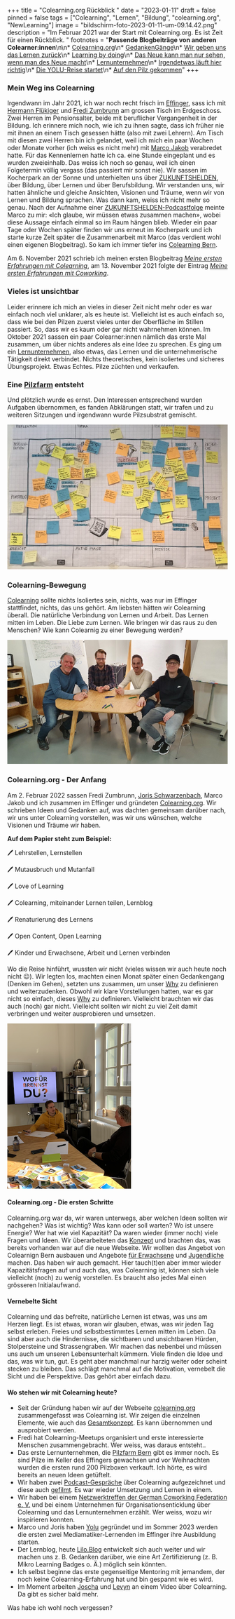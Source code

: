 +++
title = "Colearning.org Rückblick "
date = "2023-01-11"
draft = false
pinned = false
tags = ["Colearning", "Lernen", "Bildung", "colearning.org", "NewLearning"]
image = "bildschirm-foto-2023-01-11-um-09.14.42.png"
description = "Im Februar 2021 war der Start mit Colearning.org. Es ist Zeit für einen Rückblick.  "
footnotes = "**Passende Blogbeiträge von anderen Colearner:innen**\n\n* [Colearning.org](https://www.fredizumbrunn.ch/colearning-org/)\n* [GedankenGänge](https://www.fredizumbrunn.ch/gedankengange/)\n* [Wir geben uns das Lernen zurück](https://www.fredizumbrunn.ch/wir-geben-uns-das-lernen-zuruck/)\n* [Learning by doing](https://www.fredizumbrunn.ch/learnings-by-doing/)\n* [Das Neue kann man nur sehen, wenn man des Neue macht](https://www.fredizumbrunn.ch/das-neue-kann-man-nur-sehen-wenn-man-das-neue-macht/)\n* [Lernunternehmen](https://www.fredizumbrunn.ch/das-neue-kann-man-nur-sehen-wenn-man-das-neue-macht/)\n* [Irgendetwas läuft hier richtig](https://blog.jorisschwarzenbach.ch/irgendetwas-lauft-hier-richtig/)\n* [Die YOLU-Reise startet](https://blog.jorisschwarzenbach.ch/die-yolu-reise-startet/)\n* [Auf den Pilz gekommen](https://hermann.netlify.app/auf-den-pilz-gekommen/)"
+++
### Mein Weg ins Colearning

Irgendwann im Jahr 2021, ich war noch recht frisch im [Effinger](https://www.effinger.ch), sass ich mit [Hermann Flükiger](https://hermann.netlify.app) und [Fredi Zumbrunn](https://www.fredizumbrunn.ch) am grossen Tisch im Erdgeschoss. Zwei Herren im Pensionsalter, beide mit beruflicher Vergangenheit in der Bildung. Ich erinnere mich noch, wie ich zu ihnen sagte, dass ich früher nie mit ihnen an einem Tisch gesessen hätte (also mit zwei Lehrern). Am Tisch mit diesen zwei Herren bin ich gelandet, weil ich mich ein paar Wochen oder Monate vorher (ich weiss es nicht mehr) mit [Marco Jakob](https://www.marcojakob.blog) verabredet hatte. Für das Kennenlernen hatte ich ca. eine Stunde eingeplant und es wurden zweieinhalb. Das weiss ich noch so genau, weil ich einen Folgetermin völlig vergass (das passiert mir sonst nie). Wir sassen im Kocherpark an der Sonne und unterhielten uns über [ZUKUNFTSHELDEN](https://www.zukunftshelden.ch), über Bildung, über Lernen und über Berufsbildung. Wir verstanden uns, wir hatten ähnliche und gleiche Ansichten, Visionen und Träume, wenn wir von Lernen und Bildung sprachen. Was dann kam, weiss ich nicht mehr so genau. Nach der Aufnahme einer [ZUKUNFTSHELDEN-Podcastfolge](https://www.zukunftshelden.ch/hallo) meinte Marco zu mir: «Ich glaube, wir müssen etwas zusammen machen», wobei diese Aussage einfach einmal so im Raum hängen blieb. Wieder ein paar Tage oder Wochen später finden wir uns erneut im Kocherpark und ich starte kurze Zeit später die Zusammenarbeit mit Marco (das verdient wohl einen eigenen Blogbeitrag). So kam ich immer tiefer ins [Colearning Bern](https://www.colearningbern.ch).

Am 6. November 2021 schrieb ich meinen ersten Blogbeitrag *[Meine ersten Erfahrungen mit Colearning](https://www.bensblog.ch/meine-ersten-erfahrungen-mit-colearning/)*, am 13. November 2021 folgte der Eintrag *[Meine ersten Erfahrungen mit Coworking](https://www.bensblog.ch/coworking/)*. 

### Vieles ist unsichtbar

Leider erinnere ich mich an vieles in dieser Zeit nicht mehr oder es war einfach noch viel unklarer, als es heute ist. Vielleicht ist es auch einfach so, dass wie bei den Pilzen zuerst vieles unter der Oberfläche im Stillen passiert. So, dass wir es kaum oder gar nicht wahrnehmen können. Im Oktober 2021 sassen ein paar Colearner:innen nämlich das erste Mal zusammen, um über nichts anderes als eine Idee zu sprechen. Es ging um ein [Lernunternehmen](https://www.marcojakob.blog/lernunternehmen/), also etwas, das Lernen und die unternehmerische Tätigkeit direkt verbindet. Nichts theoretisches, kein isoliertes und sicheres Übungsprojekt. Etwas Echtes. Pilze züchten und verkaufen. 

### Eine [Pilzfarm](https://www.pilzfarm.be) entsteht

Und plötzlich wurde es ernst. Den Interessen entsprechend wurden Aufgaben übernommen, es fanden Abklärungen statt, wir trafen und zu weiteren Sitzungen und irgendwann wurde Pilzsubstrat gemischt. 

![](img_4306.jpg)

### Colearning-Bewegung

[Colearning](https://www.colearning.org) sollte nichts Isoliertes sein, nichts, was nur im Effinger stattfindet, nichts, das uns gehört. Am liebsten hätten wir Colearning überall. Die natürliche Verbindung von Lernen und Arbeit. Das Lernen mitten im Leben. Die Liebe zum Lernen. Wie bringen wir das raus zu den Menschen? Wie kann Colearnig zu einer Bewegung werden?

![](20220202_100314.jpg)

### Colearning.org - Der Anfang

Am 2. Februar 2022 sassen Fredi Zumbrunn, [Joris Schwarzenbach](https://blog.jorisschwarzenbach.ch), Marco Jakob und ich zusammen im Effinger und gründeten [Colearning.org](https://www.colearning.org). Wir schrieben Ideen und Gedanken auf, was dachten gemeinsam darüber nach, wir uns unter Colearning vorstellen, was wir uns wünschen, welche Visionen und Träume wir haben. 

**Auf dem Papier steht zum Beispiel:** 

🖊️ Lehrstellen, Lernstellen

🖊️ Mutausbruch und Mutanfall

🖊️ Love of Learning

🖊️ Colearning, miteinander Lernen teilen, Lernblog

🖊️ Renaturierung des Lernens

🖊️ Open Content, Open Learning 

🖊️ Kinder und Erwachsene, Arbeit und Lernen verbinden

Wo die Reise hinführt, wussten wir nicht (vieles wissen wir auch heute noch nicht 😉). Wir legten los, machten einen Monat später einen Gedankengang (Denken im Gehen), setzten uns zusammen, um unser [Why](https://www.bensblog.ch/start-with-why-i/) zu definieren und weiterzudenken. Obwohl wir klare Vorstellungen hatten, war es gar nicht so einfach, dieses [Why](https://www.zukunftshelden.ch/post/deinwarum) zu definieren. Vielleicht brauchten wir das auch (noch) gar nicht. Vielleicht sollten wir nicht zu viel Zeit damit verbringen und weiter ausprobieren und umsetzen.

![](bildschirm-foto-2023-01-11-um-08.38.43.png)

#### Colearning.org - Die ersten Schritte

Colearning.org war da, wir waren unterwegs, aber welchen Ideen sollten wir nachgehen? Was ist wichtig? Was kann oder soll warten? Wo ist unsere Energie? Wer hat wie viel Kapazität? Da waren wieder (immer noch) viele Fragen und Ideen. Wir überarbeiteten das [Konzept](https://docs.google.com/document/d/1qcq7b3huOSms2ut1s4PFpCIMD7X9kRLhat7KwjSghwM/edit) und brachten das, was bereits vorhanden war auf die neue Webseite. Wir wollten das Angebot von Colearnign Bern ausbauen und Angebote [für Erwachsene](https://www.colearningbern.ch/erwachsene/) und [Jugendliche](https://www.colearningbern.ch/jugendliche/) machen. Das haben wir auch gemacht. Hier tauch(t)en aber immer wieder Kapazitätsfragen auf und auch das, was Colearning ist, können sich viele vielleicht (noch) zu wenig vorstellen. Es braucht also jedes Mal einen grösseren Initialaufwand. 

#### Vernebelte Sicht

Colearning und das befreite, natürliche Lernen ist etwas, was uns am Herzen liegt. Es ist etwas, woran wir glauben, etwas, was wir jeden Tag selbst erleben. Freies und selbstbestimmtes Lernen mitten im Leben. Da sind aber auch die Hindernisse, die sichtbaren und unsichtbaren Hürden, Stolpersteine und Strassengraben. Wir machen das nebenbei und müssen uns auch um unseren Lebensunterhalt kümmern. Viele finden die Idee und das, was wir tun, gut. Es geht aber manchmal nur harzig weiter oder scheint stecken zu bleiben. Das schlägt manchmal auf die Motivation, vernebelt die Sicht und die Perspektive. Das gehört aber einfach dazu. 

#### Wo stehen wir mit Colearning heute?

* Seit der Gründung haben wir auf der Webseite [colearning.org](https://www.colearning.org) zusammengefasst was Colearning ist. Wir zeigen die einzelnen Elemente, wie auch das [Gesamtkonzept](https://docs.google.com/document/d/1qcq7b3huOSms2ut1s4PFpCIMD7X9kRLhat7KwjSghwM/edit#heading=h.rq2axbnvwgdm). Es kann übernommen und ausprobiert werden.
* Fredi hat Colearning-Meetups organisiert und erste interessierte Menschen zusammengebracht. Wer weiss, was daraus entsteht.. 
* Das erste Lernunternehmen, die [Pilzfarm Bern](https://www.pilzfarm.be) gibt es immer noch. Es sind Pilze im Keller des Effingers gewachsen und vor Weihnachten wurden die ersten rund 200 Pilzboxen verkauft. Ich hörte, es wird bereits an neuen Ideen getüftelt.
* Wir haben zwei [Podcast-Gespräche](https://colearning.podigee.io) über Colearning aufgezeichnet und diese auch [gefilmt](https://www.youtube.com/channel/UC06qEJZv4sB5LkAYUhkyJww). Es war wieder Umsetzung und Lernen in einem. 
* Wir haben bei einem [Netzwerktreffen der German Coworking Federation e. V.](https://coworkland.de/de/veranstaltungen/colearning-bildung-coworking) und bei einem Unternehmen für Organisationsenticklung über Colearning und das Lernunternehmen erzählt. Wer weiss, wozu wir inspirieren konnten.
* Marco und Joris haben [Yolu](https://www.yolu.ch) gegründet und im Sommer 2023 werden die ersten zwei Mediamatiker-Lernenden im Effinger ihre Ausbildung starten. 
* Der Lernblog, heute [Lilo.Blog](https://www.lilo.blog) entwickelt sich auch weiter und wir machen uns z. B. Gedanken darüber, wie eine Art Zertifizierung (z. B. Mikro Learning Badges o. Ä.) möglich sein könnten. 
* Ich selbst beginne das erste gegenseitige Mentoring mit jemandem, der noch keine Colearning-Erfahrung hat und bin gespannt wie es wird. 
* Im Moment arbeiten [Joscha](https://www.joschatschanz.ch) und [Levyn](https://levynblog.netlify.app) an einem Video über Colearning. Da gibt es sicher bald mehr.

Was habe ich wohl noch vergessen?